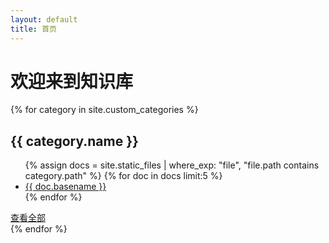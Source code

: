 ```yaml
---
layout: default
title: 首页
---
```


# 欢迎来到知识库

<div class="category-grid">
  {% for category in site.custom_categories %}
    <div class="category-card">
      <h2><i class="{{ category.icon }}"></i> {{ category.name }}</h2>
      <ul>
        {% assign docs = site.static_files | where_exp: "file", "file.path contains category.path" %}
        {% for doc in docs limit:5 %}
          <li><a href="{{ doc.path | relative_url }}">{{ doc.basename }}</a></li>
        {% endfor %}
      </ul>
      <a href="{{ category.path | relative_url }}" class="see-all">查看全部</a>
    </div>
  {% endfor %}
</div>